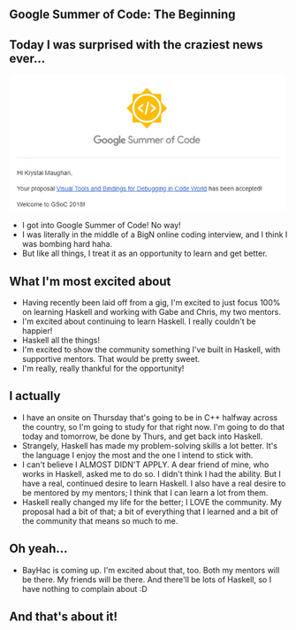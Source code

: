 ## Google Summer of Code: The Beginning

## Today I was surprised with the craziest news ever...

<img src="/images/GSoc_/g_001.png" width="500">

- I got into Google Summer of Code! No way!
- I was literally in the middle of a BigN online coding interview, and I think I was bombing hard haha.
- But like all things, I treat it as an opportunity to learn and get better.

## What I'm most excited about

- Having recently been laid off from a gig, I'm excited to just focus 100% on learning Haskell and working with Gabe and Chris,
  my two mentors. 
- I'm excited about continuing to learn Haskell. I really couldn't be happier!
- Haskell all the things!
- I'm excited to show the community something I've built in Haskell, with supportive mentors. That would be pretty sweet.
- I'm really, really thankful for the opportunity!

## I actually
- I have an onsite on Thursday that's going to be in C++ halfway across the country, so I'm going to study for that right now. I'm going to do that
  today and tomorrow, be done by Thurs, and get back into Haskell. 
- Strangely, Haskell has made my problem-solving skills a lot better. It's the language I enjoy the most and the one
  I intend to stick with.
- I can't believe I ALMOST DIDN'T APPLY. A dear friend of mine, who works in Haskell, asked me to do so. I didn't think
  I had the ability. But I have a real, continued desire to learn Haskell. I also have a real desire to be mentored
  by my mentors; I think that I can learn a lot from them.
- Haskell really changed my life for the better; I LOVE the community. My proposal had a bit of that; a bit of everything
  that I learned and a bit of the community that means so much to me.
  
## Oh yeah...
- BayHac is coming up. I'm excited about that, too. Both my mentors will be there. My friends will be there. And there'll
  be lots of Haskell, so I have nothing to complain about :D
  
## And that's about it!
